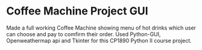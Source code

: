 # Coffee Machine Project GUI
Made a full working Coffee Machine showing menu of hot drinks which user can choose and pay to comfirm their order. Used Python-GUI, Openweathermap api and Tkinter for this CP1890 Python II course project.
